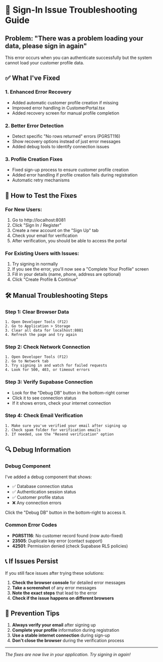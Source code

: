 # 🔧 Sign-In Issue Troubleshooting Guide

## Problem: "There was a problem loading your data, please sign in again"

This error occurs when you can authenticate successfully but the system cannot load your customer profile data.

## ✅ What I've Fixed

### 1. **Enhanced Error Recovery**
- Added automatic customer profile creation if missing
- Improved error handling in CustomerPortal.tsx
- Added recovery screen for manual profile completion

### 2. **Better Error Detection**
- Detect specific "No rows returned" errors (PGRST116)
- Show recovery options instead of just error messages
- Added debug tools to identify connection issues

### 3. **Profile Creation Fixes**
- Fixed sign-up process to ensure customer profile creation
- Added error handling if profile creation fails during registration
- Automatic retry mechanisms

## 🚀 How to Test the Fixes

### For New Users:
1. Go to http://localhost:8081
2. Click "Sign In / Register"
3. Create a new account on the "Sign Up" tab
4. Check your email for verification
5. After verification, you should be able to access the portal

### For Existing Users with Issues:
1. Try signing in normally
2. If you see the error, you'll now see a "Complete Your Profile" screen
3. Fill in your details (name, phone, address are optional)
4. Click "Create Profile & Continue"

## 🛠️ Manual Troubleshooting Steps

### Step 1: Clear Browser Data
```
1. Open Developer Tools (F12)
2. Go to Application > Storage
3. Clear all data for localhost:8081
4. Refresh the page and try again
```

### Step 2: Check Network Connection
```
1. Open Developer Tools (F12)
2. Go to Network tab
3. Try signing in and watch for failed requests
4. Look for 500, 403, or timeout errors
```

### Step 3: Verify Supabase Connection
- Look for the "Debug DB" button in the bottom-right corner
- Click it to see connection status
- If it shows errors, check your internet connection

### Step 4: Check Email Verification
```
1. Make sure you've verified your email after signing up
2. Check spam folder for verification emails
3. If needed, use the "Resend verification" option
```

## 🔍 Debug Information

### Debug Component
I've added a debug component that shows:
- ✅ Database connection status
- ✅ Authentication session status  
- ✅ Customer profile status
- ❌ Any connection errors

Click the "Debug DB" button in the bottom-right to access it.

### Common Error Codes
- **PGRST116**: No customer record found (now auto-fixed)
- **23505**: Duplicate key error (contact support)
- **42501**: Permission denied (check Supabase RLS policies)

## 📞 If Issues Persist

If you still face issues after trying these solutions:

1. **Check the browser console** for detailed error messages
2. **Take a screenshot** of any error messages
3. **Note the exact steps** that lead to the error
4. **Check if the issue happens on different browsers**

## 🎯 Prevention Tips

1. **Always verify your email** after signing up
2. **Complete your profile** information during registration
3. **Use a stable internet connection** during sign-up
4. **Don't close the browser** during the verification process

---

*The fixes are now live in your application. Try signing in again!*
